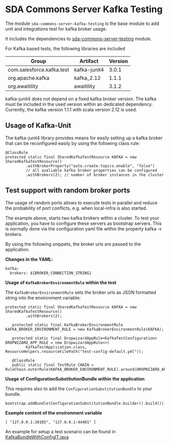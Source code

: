 # SDA Commons Server Kafka Testing

The module `sda-commons-server-kafka-testing` is the base module to add unit and integrations test for kafka broker usage.

It includes the dependencies to [sda-commons-server-testing](../sda-commons-server-testing/README.md) module.

For Kafka based tests, the following libraries are included

| Group            | Artifact           | Version |
|------------------|--------------------|---------|
| com.salesforce.kafka.test | kafka-junit4 | 3.0.1 |
| org.apache.kafka | kafka_2.12 | 1.1.1|
| org.awaitility | awaitility | 3.1.2 |

kafka-junit4 does not depend on a fixed kafka broker version. The kafka must be included in the used version within an dedicated dependency.
Currently, the kafka version 1.1.1 with scala version 2.12 is used.

## Usage of Kafka-Unit
The kafka-junit4 library provides means for easily setting up a kafka broker that can be reconfigured easily by using the following class rule:
```
@ClassRule
protected static final SharedKafkaTestResource KAFKA = new SharedKafkaTestResource()
         .withBrokerProperty("auto.create.topics.enable", "false")
         // all avaliable kafka broker properties can be configured
         .withBrokers(2); // number of broker instances in the cluster
```

## Test support with random broker ports
The usage of random ports allows to execute tests in parallel and reduce the probability of port conflicts, e.g. when local-infra is also started.  

The example above, starts two kafka brokers within a cluster. To test your application, you have to configure these servers as 
bootstrap servers. This is normally done via the configuration yaml file within the property kafka -> brokers.

By using the following snippets, the broker urls are passed to the application.  

**Changes in the YAML:**
```
kafka:
  brokers: ${BROKER_CONNECTION_STRING} 
```

**Usage of `KafkaBrokerEnvironmentRule` within the test**

The `KafkaBrokerEnvironmentRule` sets the broker urls as JSON formatted string into the environment variable:
```
protected static final SharedKafkaTestResource KAFKA = new SharedKafkaTestResource()
         .withBrokers(2);

   protected static final KafkaBrokerEnvironmentRule KAFKA_BROKER_ENVIRONMENT_RULE = new KafkaBrokerEnvironmentRule(KAFKA);

   protected static final DropwizardAppRule<KafkaTestConfiguration> DROPWIZARD_APP_RULE = new DropwizardAppRule<>(
         KafkaTestApplication.class, ResourceHelpers.resourceFilePath("test-config-default.yml"));

   @ClassRule
   public static final TestRule CHAIN = RuleChain.outerRule(KAFKA_BROKER_ENVIRONMENT_RULE).around(DROPWIZARD_APP_RULE); 
```

**Usage of ConfigurationSubstitutionBundle within the application**

This requires also to add the `ConfigurationSubstitutionBundle` to your bundle.
```
bootstrap.addBundle(ConfigurationSubstitutionBundle.builder().build()); 
```

**Example content of the environment variable**
```
[ "127.0.0.1:38185", "127.0.0.1:44401" ]
```
An example for setup a test scenario can be found in [KafkaBundleWithConfigIT.java](./../sda-commons-server-kafka/src/integTest/java/com/sdase/commons/server/kafka/KafkaBundleWithConfigIT.java)